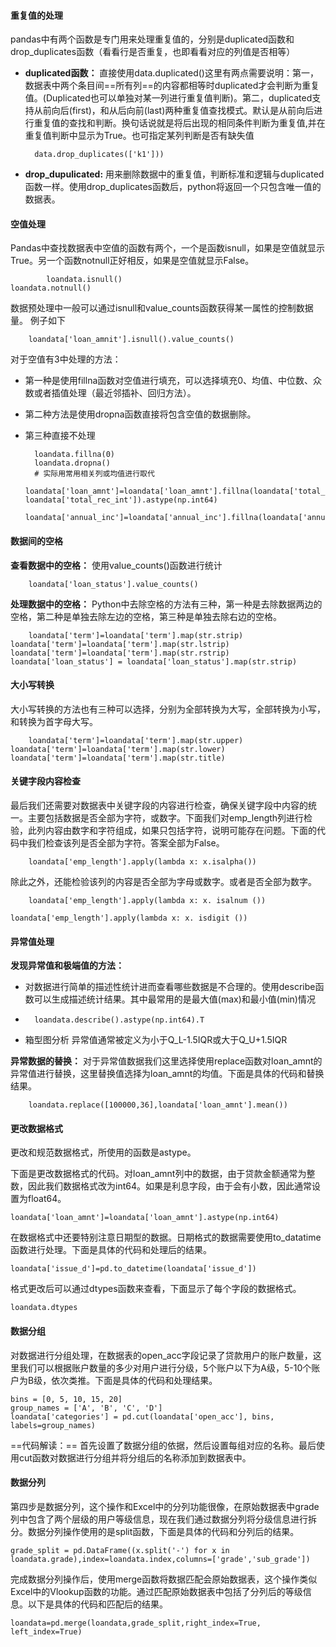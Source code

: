 #### 重复值的处理
pandas中有两个函数是专门用来处理重复值的，分别是duplicated函数和drop_duplicates函数（看看行是否重复，也即看看对应的列值是否相等）
+ **duplicated函数：** 直接使用data.duplicated()这里有两点需要说明：第一，数据表中两个条目间==所有列==的内容都相等时duplicated才会判断为重复值。(Duplicated也可以单独对某一列进行重复值判断)。第二，duplicated支持从前向后(first)，和从后向前(last)两种重复值查找模式。默认是从前向后进行重复值的查找和判断。换句话说就是将后出现的相同条件判断为重复值,并在重复值判断中显示为True。也可指定某列判断是否有缺失值

        data.drop_duplicates(['k1']))
+ **drop_dupulicated:** 用来删除数据中的重复值，判断标准和逻辑与duplicated函数一样。使用drop_duplicates函数后，python将返回一个只包含唯一值的数据表。

#### 空值处理
Pandas中查找数据表中空值的函数有两个，一个是函数isnull，如果是空值就显示True。另一个函数notnull正好相反，如果是空值就显示False。

            loandata.isnull()
    loandata.notnull()

数据预处理中一般可以通过isnull和value_counts函数获得某一属性的控制数据量。 例子如下

        loandata['loan_amnit'].isnull().value_counts()
        
对于空值有3中处理的方法：
+ 第一种是使用fillna函数对空值进行填充，可以选择填充0、均值、中位数、众数或者插值处理（最近邻插补、回归方法）。
+ 第二种方法是使用dropna函数直接将包含空值的数据删除。
+ 第三种直接不处理

        loandata.fillna(0)
        loandata.dropna()
        # 实际用常用相关列或均值进行取代
        loandata['loan_amnt']=loandata['loan_amnt'].fillna(loandata['total_pymnt']-loandata['total_rec_int']).astype(np.int64)
        loandata['annual_inc']=loandata['annual_inc'].fillna(loandata['annual_inc'].mean())
        
#### 数据间的空格
**查看数据中的空格：** 使用value_counts()函数进行统计

        loandata['loan_status'].value_counts()
**处理数据中的空格：** Python中去除空格的方法有三种，第一种是去除数据两边的空格，第二种是单独去除左边的空格，第三种是单独去除右边的空格。

        loandata['term']=loandata['term'].map(str.strip)
    loandata['term']=loandata['term'].map(str.lstrip)
    loandata['term']=loandata['term'].map(str.rstrip)
    loandata['loan_status'] = loandata['loan_status'].map(str.strip)

#### 大小写转换
大小写转换的方法也有三种可以选择，分别为全部转换为大写，全部转换为小写，和转换为首字母大写。

        loandata['term']=loandata['term'].map(str.upper)
    loandata['term']=loandata['term'].map(str.lower)
    loandata['term']=loandata['term'].map(str.title)
    
#### 关键字段内容检查
最后我们还需要对数据表中关键字段的内容进行检查，确保关键字段中内容的统一。主要包括数据是否全部为字符，或数字。下面我们对emp_length列进行检验，此列内容由数字和字符组成，如果只包括字符，说明可能存在问题。下面的代码中我们检查该列是否全部为字符。答案全部为False。

        loandata['emp_length'].apply(lambda x: x.isalpha())

除此之外，还能检验该列的内容是否全部为字母或数字。或者是否全部为数字。
        
        loandata['emp_length'].apply(lambda x: x. isalnum ())

    loandata['emp_length'].apply(lambda x: x. isdigit ())

#### 异常值处理
**发现异常值和极端值的方法：**
+ 对数据进行简单的描述性统计进而查看哪些数据是不合理的。使用describe函数可以生成描述统计结果。其中最常用的是最大值(max)和最小值(min)情况
+ 
        loandata.describe().astype(np.int64).T
+ 箱型图分析 异常值通常被定义为小于Q_L-1.5IQR或大于Q_U+1.5IQR

**异常数据的替换：**
对于异常值数据我们这里选择使用replace函数对loan\_amnt的异常值进行替换，这里替换值选择为loan_amnt的均值。下面是具体的代码和替换结果。

        loandata.replace([100000,36],loandata['loan_amnt'].mean())
        
#### 更改数据格式
更改和规范数据格式，所使用的函数是astype。

下面是更改数据格式的代码。对loan_amnt列中的数据，由于贷款金额通常为整数，因此我们数据格式改为int64。如果是利息字段，由于会有小数，因此通常设置为float64。

    loandata['loan_amnt']=loandata['loan_amnt'].astype(np.int64)
在数据格式中还要特别注意日期型的数据。日期格式的数据需要使用to_datatime函数进行处理。下面是具体的代码和处理后的结果。

    loandata['issue_d']=pd.to_datetime(loandata['issue_d'])
格式更改后可以通过dtypes函数来查看，下面显示了每个字段的数据格式。

    loandata.dtypes

#### 数据分组
对数据进行分组处理，在数据表的open_acc字段记录了贷款用户的账户数量，这里我们可以根据账户数量的多少对用户进行分级，5个账户以下为A级，5-10个账户为B级，依次类推。下面是具体的代码和处理结果。

    bins = [0, 5, 10, 15, 20]
    group_names = ['A', 'B', 'C', 'D']
    loandata['categories'] = pd.cut(loandata['open_acc'], bins, labels=group_names)
==代码解读：== 首先设置了数据分组的依据，然后设置每组对应的名称。最后使用cut函数对数据进行分组并将分组后的名称添加到数据表中。

#### 数据分列
第四步是数据分列，这个操作和Excel中的分列功能很像，在原始数据表中grade列中包含了两个层级的用户等级信息，现在我们通过数据分列将分级信息进行拆分。数据分列操作使用的是split函数，下面是具体的代码和分列后的结果。

    grade_split = pd.DataFrame((x.split('-') for x in loandata.grade),index=loandata.index,columns=['grade','sub_grade'])

完成数据分列操作后，使用merge函数将数据匹配会原始数据表，这个操作类似Excel中的Vlookup函数的功能。通过匹配原始数据表中包括了分列后的等级信息。以下是具体的代码和匹配后的结果。

    loandata=pd.merge(loandata,grade_split,right_index=True, left_index=True)

